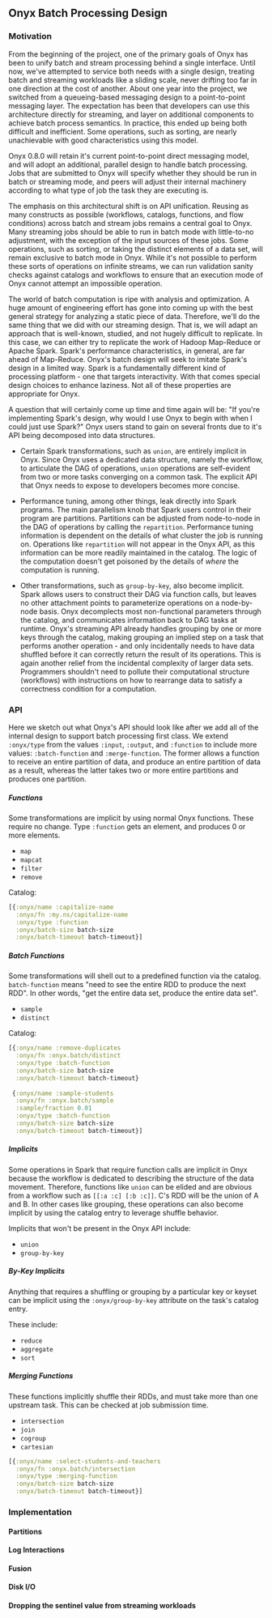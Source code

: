 ## Onyx Batch Processing Design

### Motivation

From the beginning of the project, one of the primary goals of Onyx has been to unify batch and stream processing behind a single interface. Until now, we've attempted to service both needs with a single design, treating batch and streaming workloads like a sliding scale, never drifting too far in one direction at the cost of another. About one year into the project, we switched from a queueing-based messaging design to a point-to-point messaging layer. The expectation has been that developers can use this architecture directly for streaming, and layer on additional components to achieve batch process semantics. In practice, this ended up being both difficult and inefficient. Some operations, such as sorting, are nearly unachievable with good characteristics using this model.

Onyx 0.8.0 will retain it's current point-to-point direct messaging model, and will adopt an additional, parallel design to handle batch processing. Jobs that are submitted to Onyx will specify whether they should be run in batch or streaming mode, and peers will adjust their internal machinery according to what type of job the task they are executing is.

The emphasis on this architectural shift is on API unification. Reusing as many constructs as possible (workflows, catalogs, functions, and flow conditions) across batch and stream jobs remains a central goal to Onyx. Many streaming jobs should be able to run in batch mode with little-to-no adjustment, with the exception of the input sources of these jobs. Some operations, such as sorting, or taking the distinct elements of a data set, will remain exclusive to batch mode in Onyx. While it's not possible to perform these sorts of operations on infinite streams, we can run validation sanity checks against catalogs and workflows to ensure that an execution mode of Onyx cannot attempt an impossible operation.

The world of batch computation is ripe with analysis and optimization. A huge amount of engineering effort has gone into coming up with the best general strategy for analyzing a static piece of data. Therefore, we'll do the same thing that we did with our streaming design. That is, we will adapt an approach that is well-known, studied, and not hugely difficult to replicate. In this case, we can either try to replicate the work of Hadoop Map-Reduce or Apache Spark. Spark's performance characteristics, in general, are far ahead of Map-Reduce. Onyx's batch design will seek to imitate Spark's design in a limited way. Spark is a fundamentally different kind of processing platform - one that targets interactivity. With that comes special design choices to enhance laziness. Not all of these properties are appropriate for Onyx.

A question that will certainly come up time and time again will be: "If you're implementing Spark's design, why would I use Onyx to begin with when I could just use Spark?" Onyx users stand to gain on several fronts due to it's API being decomposed into data structures.

- Certain Spark transformations, such as `union`, are entirely implicit in Onyx. Since Onyx uses a dedicated data structure, namely the workflow, to articulate the DAG of operations, `union` operations are self-evident from two or more tasks converging on a common task. The explicit API that Onyx needs to expose to developers becomes more concise.

- Performance tuning, among other things, leak directly into Spark programs. The main parallelism knob that Spark users control in their program are partitions. Partitions can be adjusted from node-to-node in the DAG of operations by calling the `repartition`. Performance tuning information is dependent on the details of what cluster the job is running on. Operations like `repartition` will not appear in the Onyx API, as this information can be more readily maintained in the catalog. The logic of the computation doesn't get poisoned by the details of *where* the computation is running.

- Other transformations, such as `group-by-key`, also become implicit. Spark allows users to construct their DAG via function calls, but leaves no other attachment points to parameterize operations on a node-by-node basis. Onyx decomplects most non-functional parameters through the catalog, and communicates information back to DAG tasks at runtime. Onyx's streaming API already handles grouping by one or more keys through the catalog, making grouping an implied step on a task that performs another operation - and only incidentally needs to have data shuffled before it can correctly return the result of its operations. This is again another relief from the incidental complexity of larger data sets. Programmers shouldn't need to pollute their computational structure (workflows) with instructions on how to rearrange data to satisfy a correctness condition for a computation.

### API

Here we sketch out what Onyx's API should look like after we add all of the internal design to support batch processing first class. We extend `:onyx/type` from the values `:input`, `:output`, and `:function` to include more values: `:batch-function` and `:merge-function`. The former allows a function to receive an entire partition of data, and produce an entire partition of data as a result, whereas the latter takes two or more entire partitions and produces one partition.

##### Functions

Some transformations are implicit by using normal Onyx functions. These require no change. Type `:function` gets an element, and produces 0 or more elements.

- `map`
- `mapcat`
- `filter`
- `remove`

Catalog:

```clojure
[{:onyx/name :capitalize-name
  :onyx/fn :my.ns/capitalize-name
  :onyx/type :function
  :onyx/batch-size batch-size
  :onyx/batch-timeout batch-timeout}]
```

##### Batch Functions

Some transformations will shell out to a predefined function via the catalog. `batch-function` means "need to see the entire RDD to produce the next RDD". In other words, "get the entire data set, produce the entire data set".

- `sample`
- `distinct`

Catalog:

```clojure
[{:onyx/name :remove-duplicates
  :onyx/fn :onyx.batch/distinct
  :onyx/type :batch-function
  :onyx/batch-size batch-size
  :onyx/batch-timeout batch-timeout}
  
 {:onyx/name :sample-students
  :onyx/fn :onyx.batch/sample
  :sample/fraction 0.01
  :onyx/type :batch-function
  :onyx/batch-size batch-size
  :onyx/batch-timeout batch-timeout}]
```

##### Implicits

Some operations in Spark that require function calls are implicit in Onyx because the workflow is dedicated to describing the structure of the data movement. Therefore, functions like `union` can be elided and are obvious from a workflow such as `[[:a :c] [:b :c]]`. C's RDD will be the union of A and B. In other cases like grouping, these operations can also become implicit by using the catalog entry to leverage shuffle behavior.

Implicits that won't be present in the Onyx API include:

- `union`
- `group-by-key`

##### By-Key Implicits

Anything that requires a shuffling or grouping by a particular key or keyset can be implicit using the `:onyx/group-by-key` attribute on the task's catalog entry.

These include:
- `reduce`
- `aggregate`
- `sort`

##### Merging Functions

These functions implicitly shuffle their RDDs, and must take more than one upstream task. This can be checked at job submission time.

- `intersection`
- `join`
- `cogroup`
- `cartesian`

```clojure
[{:onyx/name :select-students-and-teachers
  :onyx/fn :onyx.batch/intersection
  :onyx/type :merging-function
  :onyx/batch-size batch-size
  :onyx/batch-timeout batch-timeout}]
```

### Implementation

#### Partitions

#### Log Interactions

#### Fusion

#### Disk I/O

#### Dropping the sentinel value from streaming workloads